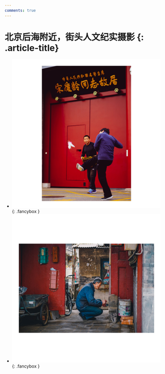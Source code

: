 ```yaml
---
comments: true
---
```


# 北京后海附近，街头人文纪实摄影 {: .article-title}

<div class="grid cards" markdown>

- [![Image 3](42e7f00a-8dd5-4329-9570-843e58ccfedc.jpg)](42e7f00a-8dd5-4329-9570-843e58ccfedc.jpg){: .fancybox }
- [![Image 3](d25e8704-07c0-4d8e-9618-0fac0b3aa650.jpg)](d25e8704-07c0-4d8e-9618-0fac0b3aa650.jpg){: .fancybox }


</div>